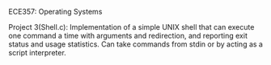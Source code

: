 ECE357: Operating Systems

Project 3(Shell.c): Implementation of a simple UNIX shell that can execute one command a time with arguments and redirection, and reporting exit status and usage statistics. Can take commands from stdin or by acting as a script interpreter.
